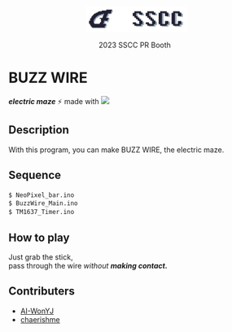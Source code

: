 <p align="center">
  <img src="https://raw.githubusercontent.com/SSCC-space/.github/main/image/sscc.jpg" width="200" alt="BMO_PRINTER" />
</p>

<p align="center">2023 SSCC PR Booth &nbsp
  
# BUZZ WIRE     
__*electric maze*__ ⚡ made with <img src="https://img.shields.io/badge/Arduino-00878F?style=flat-square&logo=Arduino&logoColor=white"/>
</p>

## Description

With this program, you can make BUZZ WIRE, the electric maze.

## Sequence

```bash
$ NeoPixel_bar.ino
$ BuzzWire_Main.ino
$ TM1637_Timer.ino
```
        
## How to play
Just grab the stick,   
pass through the wire *without **making contact.***

## Contributers
- [AI-WonYJ](https://github.com/AI-WonYJ)
- [chaerishme](https://github.com/chaerishme)
